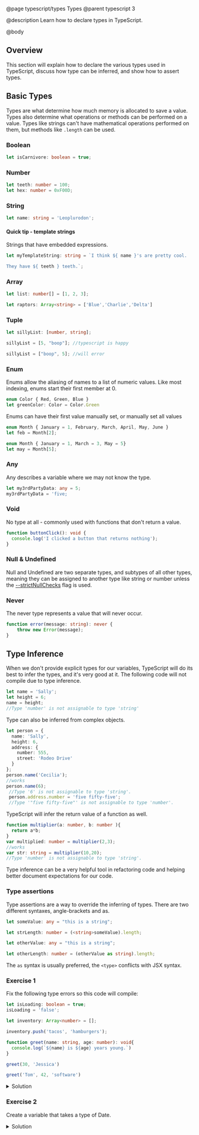 @page typescript/types Types
@parent typescript 3

@description Learn how to declare types in TypeScript.

@body

## Overview 

This section will explain how to declare the various types used in TypeScript, discuss how type can be inferred, and show how to assert types.  

## Basic Types

Types are what determine how much memory is allocated to save a value. Types also determine what operations or methods can be performed on a value. Types like strings can't have mathematical operations performed on them, but methods like ``.length`` can be used.

### Boolean

```typescript
let isCarnivore: boolean = true;
```

### Number

```typescript
let teeth: number = 100;
let hex: number = 0xF00D;
```

### String

```typescript
let name: string = 'Leoplurodon';
```

#### Quick tip - template strings

Strings that have embedded expressions.

```typescript
let myTemplateString: string = `I think ${ name }'s are pretty cool.

They have ${ teeth } teeth.`;
```

### Array

```typescript
let list: number[] = [1, 2, 3];

let raptors: Array<string> = ['Blue','Charlie','Delta']
```

### Tuple

```typescript
let sillyList: [number, string];

sillyList = [5, "boop"]; //typescript is happy

sillyList = ["boop", 5]; //will error
```

### Enum

Enums allow the aliasing of names to a list of numeric values. Like most indexing, enums start their first member at 0.

```typescript
enum Color { Red, Green, Blue }
let greenColor: Color = Color.Green
```

Enums can have their first value manually set, or manually set all values

```typescript
enum Month { January = 1, February, March, April, May, June }
let feb = Month[2];

enum Month { January = 1, March = 3, May = 5}
let may = Month[5];
```

### Any

Any describes a variable where we may not know the type.

```typescript
let my3rdPartyData: any = 5;
my3rdPartyData = 'five;
```

### Void

No type at all - commonly used with functions that don't return a value.

```typescript
function buttonClick(): void {
  console.log('I clicked a button that returns nothing');
}
```

### Null & Undefined

Null and Undefined are two separate types, and subtypes of all other types, meaning they can be assigned to another type like string or number unless the <a href="https://www.typescriptlang.org/docs/handbook/compiler-options.html" target="_blank">--strictNullChecks</a> flag is used.

### Never

The never type represents a value that will never occur.

```typescript
function error(message: string): never {
    throw new Error(message);
}
```

## Type Inference

When we don't provide explicit types for our variables, TypeScript will do its best to infer the types, and it's very good at it. The following code will not compile due to type inference.

```typescript
let name = 'Sally';
let height = 6;
name = height; 
//Type 'number' is not assignable to type 'string'
```

Type can also be inferred from complex objects.

```typescript
let person = {
  name: 'Sally',
  height: 6,
  address: {
    number: 555,
    street: 'Rodeo Drive'
  }
};
person.name('Cecilia');
//works
person.name(6);
 //Type '6' is not assignable to type 'string'.
 person.address.number = 'five fifty-five';
 //Type '"five fifty-five"' is not assignable to type 'number'.
```

TypeScript will infer the return value of a function as well.

```typescript
function multiplier(a: number, b: number ){
  return a*b;
}
var multiplied: number = multiplier(2,3);
//works
var str: string = multiplier(10,20);
//Type 'number' is not assignable to type 'string'.
```

Type inference can be a very helpful tool in refactoring code and helping better document expectations for our code.

### Type assertions

Type assertions are a way to override the inferring of types. There are two different syntaxes, angle-brackets and as.

```typescript
let someValue: any = "this is a string";

let strLength: number = (<string>someValue).length;

let otherValue: any = "this is a string";

let otherLength: number = (otherValue as string).length;
```

The ``as`` syntax is usually preferred, the ``<type>`` conflicts with JSX syntax.

### Exercise 1

Fix the following type errors so this code will compile:

```typescript
let isLoading: boolean = true;
isLoading = 'false';

let inventory: Array<number> = [];

inventory.push('tacos', 'hamburgers');

function greet(name: string, age: number): void{
  console.log(`${name} is ${age} years young.`)
}

greet(30, 'Jessica')

greet('Tom', 42, 'software')
```

<details>
  <summary>Solution</summary>

  ```typescript
  let isLoading: boolean = true;
  isLoading = false;

  let inventory: Array<string> = [];

  inventory.push('tacos', 'hamburgers');

  function greet(name: string, age: number): void{
    console.log(`${name} is ${age} years young.`)
  }

  greet('Jessica', 30)

  greet('Tom', 42,)

```

</details>

### Exercise 2

Create a variable that takes a type of Date.

<details>
<summary>Solution</summary>

```typescript
let myDate: Date;
myDate = new Date(6-11-1993);
```

</details>